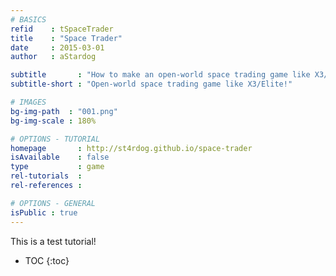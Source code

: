 ```yaml
---
# BASICS
refid    : tSpaceTrader
title    : "Space Trader"
date     : 2015-03-01
author   : aStardog

subtitle       : "How to make an open-world space trading game like X3/Elite!"
subtitle-short : "Open-world space trading game like X3/Elite!"

# IMAGES
bg-img-path  : "001.png"
bg-img-scale : 180%

# OPTIONS - TUTORIAL
homepage       : http://st4rdog.github.io/space-trader
isAvailable    : false
type           : game
rel-tutorials  : 
rel-references : 

# OPTIONS - GENERAL
isPublic : true
---
```

This is a test tutorial!

* TOC
{:toc}